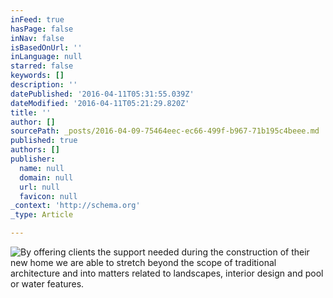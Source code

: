 ```yaml
---
inFeed: true
hasPage: false
inNav: false
isBasedOnUrl: ''
inLanguage: null
starred: false
keywords: []
description: ''
datePublished: '2016-04-11T05:31:55.039Z'
dateModified: '2016-04-11T05:21:29.820Z'
title: ''
author: []
sourcePath: _posts/2016-04-09-75464eec-ec66-499f-b967-71b195c4beee.md
published: true
authors: []
publisher:
  name: null
  domain: null
  url: null
  favicon: null
_context: 'http://schema.org'
_type: Article

---
```

![By offering clients the support needed during the construction of their new home we are able to stretch beyond the scope of traditional architecture and into matters related to landscapes, interior design and pool or water features.](https://the-grid-user-content.s3-us-west-2.amazonaws.com/1a783d9a-d150-460e-abd9-4b149131996d.jpg)